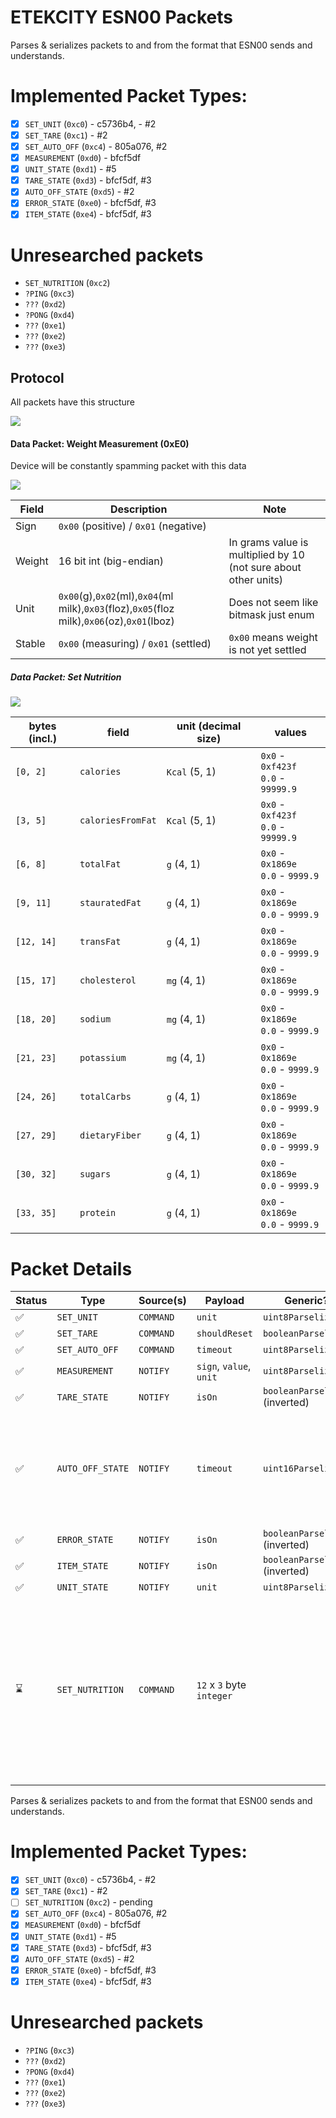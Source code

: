 # ETEKCITY ESN00 Packets

Parses & serializes packets to and from the format that ESN00 sends and understands.

# Implemented Packet Types:

- [x] `SET_UNIT` (`0xc0`) - c5736b4, - #2
- [x] `SET_TARE` (`0xc1`) - #2
- [x] `SET_AUTO_OFF` (`0xc4`) - 805a076, #2
- [x] `MEASUREMENT` (`0xd0`) - bfcf5df
- [x] `UNIT_STATE` (`0xd1`) - #5
- [x] `TARE_STATE` (`0xd3`) - bfcf5df, #3
- [x] `AUTO_OFF_STATE` (`0xd5`) - #2
- [x] `ERROR_STATE` (`0xe0`) - bfcf5df, #3
- [x] `ITEM_STATE` (`0xe4`) - bfcf5df, #3

# Unresearched packets

- `SET_NUTRITION` (`0xc2`)
- `?PING` (`0xc3`)
- `???` (`0xd2`)
- `?PONG` (`0xd4`)
- `???` (`0xe1`)
- `???` (`0xe2`)
- `???` (`0xe3`)

## Protocol

All packets have this structure

![](https://kroki.io/packetdiag/svg/eNorSEzOTi1JyUxMV6jmUlAw0DW2UvBITUxJLbJWQAL6-grO-XnFJYl5JVYKBhVpqalpyQaJRkAdJlYKIZUFqQrRRfkliSWptkbmBrHWEB0BYLPB0kCFplYKPql56SUZaEqBCl0SSxKBkkA5oDotCDc6JzXP1jTWGtkJIAmwCmcPbwwLIY7MSE3OLi7N5arlAgALMjve)

#### Data Packet: Weight Measurement (0xE0)

Device will be constantly spamming packet with this data

![](https://kroki.io/packetdiag/svg/eNorSEzOTi1JyUxMV6jmUlDIy09Jjc9IzUzPKFGwVTAzsOYCCmopBGem5ylAQHROap6toY5CUX5JYkmqrZG5Qaw1SFxfH6wKrDwcYgBcuRFECTIAKoeoAmsIzcssKSZoPkgVxDkliUk5qQSdk1pSkpOawlXLxcUFAOOQPE8=)

| Field  | Description                                                                                 | Note                                                            |
| ------ | ------------------------------------------------------------------------------------------- | --------------------------------------------------------------- |
| Sign   | `0x00` (positive) / `0x01` (negative)                                                       |                                                                 |
| Weight | 16 bit int (big-endian)                                                                     | In grams value is multiplied by 10 (not sure about other units) |
| Unit   | `0x00`(g),`0x02`(ml),`0x04`(ml milk),`0x03`(floz),`0x05`(floz milk),`0x06`(oz),`0x01`(lboz) | Does not seem like bitmask just enum                            |
| Stable | `0x00` (measuring) / `0x01` (settled)                                                       | `0x00` means weight is not yet settled                          |

##### Data Packet: Set Nutrition

![](https://kroki.io/packetdiag/svg/eNpFz1EKwjAMBuB3T5ELBNZ2blrxSdg94lq0WO1IM0TEu9vNDV8_kvz5B-pvXlygC7w3AH2Kz-DkCkcwzaFAhdpCTzFx8HkCg9s_dJzuHcnkDe4sSBKKC-xRKQtZaGQS7xZVGlVdBpkeeaUtqrbcvKbos3hOcdYd6qrsJxfG-wRaoTYWhhKR82o16maJPRGf5w91i3pvwQUvxK8unD3Pj1doSpc8Xoh_TQya0mXgJD48DpvPFwr-TRM=)

| bytes (incl.) | field             | unit (decimal size) | values                                  |
| ------------- | ----------------- | ------------------- | --------------------------------------- |
| `[0, 2]`      | `calories`        | `Kcal` (5, 1)       | `0x0` - `0xf423f`<br/>`0.0` - `99999.9` |
| `[3, 5]`      | `caloriesFromFat` | `Kcal` (5, 1)       | `0x0` - `0xf423f`<br/>`0.0` - `99999.9` |
| `[6, 8]`      | `totalFat`        | `g` (4, 1)          | `0x0` - `0x1869e`<br/>`0.0` - `9999.9`  |
| `[9, 11]`     | `stauratedFat`    | `g` (4, 1)          | `0x0` - `0x1869e`<br/>`0.0` - `9999.9`  |
| `[12, 14]`    | `transFat`        | `g` (4, 1)          | `0x0` - `0x1869e`<br/>`0.0` - `9999.9`  |
| `[15, 17]`    | `cholesterol`     | `mg` (4, 1)         | `0x0` - `0x1869e`<br/>`0.0` - `9999.9`  |
| `[18, 20]`    | `sodium`          | `mg` (4, 1)         | `0x0` - `0x1869e`<br/>`0.0` - `9999.9`  |
| `[21, 23]`    | `potassium`       | `mg` (4, 1)         | `0x0` - `0x1869e`<br/>`0.0` - `9999.9`  |
| `[24, 26]`    | `totalCarbs`      | `g` (4, 1)          | `0x0` - `0x1869e`<br/>`0.0` - `9999.9`  |
| `[27, 29]`    | `dietaryFiber`    | `g` (4, 1)          | `0x0` - `0x1869e`<br/>`0.0` - `9999.9`  |
| `[30, 32]`    | `sugars`          | `g` (4, 1)          | `0x0` - `0x1869e`<br/>`0.0` - `9999.9`  |
| `[33, 35]`    | `protein`         | `g` (4, 1)          | `0x0` - `0x1869e`<br/>`0.0` - `9999.9`  |

# Packet Details

| Status | Type             | Source(s) | Payload                   | Generic?                       | Notes                                                                                                               |
| ------ | ---------------- | --------- | ------------------------- | ------------------------------ | ------------------------------------------------------------------------------------------------------------------- |
| ✅     | `SET_UNIT`       | `COMMAND` | `unit`                    | `uint8Parselizer`              |                                                                                                                     |
| ✅     | `SET_TARE`       | `COMMAND` | `shouldReset`             | `booleanParselizer`            |                                                                                                                     |
| ✅     | `SET_AUTO_OFF`   | `COMMAND` | `timeout`                 | `uint8Parselizer`              |                                                                                                                     |
| ✅     | `MEASUREMENT`    | `NOTIFY`  | `sign`, `value`, `unit`   | `uint8Parselizer`              |                                                                                                                     |
| ✅     | `TARE_STATE`     | `NOTIFY`  | `isOn`                    | `booleanParselizer` (inverted) |                                                                                                                     |
| ✅     | `AUTO_OFF_STATE` | `NOTIFY`  | `timeout`                 | `uint16Parselizer`             | the value is the same as for command with the exception of extra 0 byte                                             |
| ✅     | `ERROR_STATE`    | `NOTIFY`  | `isOn`                    | `booleanParselizer` (inverted) |                                                                                                                     |
| ✅     | `ITEM_STATE`     | `NOTIFY`  | `isOn`                    | `booleanParselizer` (inverted) |                                                                                                                     |
| ✅     | `UNIT_STATE`     | `NOTIFY`  | `unit`                    | `uint8Parselizer`              |                                                                                                                     |
| ⌛     | `SET_NUTRITION`  | `COMMAND` | `12` x `3` byte `integer` |                                | the value is displayed by simple `n/10` division with single fractional point. [more info](# ETEKCITY ESN00 Packets |

Parses & serializes packets to and from the format that ESN00 sends and understands.

# Implemented Packet Types:

- [x] `SET_UNIT` (`0xc0`) - c5736b4, - #2
- [x] `SET_TARE` (`0xc1`) - #2
- [ ] `SET_NUTRITION` (`0xc2`) - pending
- [x] `SET_AUTO_OFF` (`0xc4`) - 805a076, #2
- [x] `MEASUREMENT` (`0xd0`) - bfcf5df
- [x] `UNIT_STATE` (`0xd1`) - #5
- [x] `TARE_STATE` (`0xd3`) - bfcf5df, #3
- [x] `AUTO_OFF_STATE` (`0xd5`) - #2
- [x] `ERROR_STATE` (`0xe0`) - bfcf5df, #3
- [x] `ITEM_STATE` (`0xe4`) - bfcf5df, #3

# Unresearched packets

- `?PING` (`0xc3`)
- `???` (`0xd2`)
- `?PONG` (`0xd4`)
- `???` (`0xe1`)
- `???` (`0xe2`)
- `???` (`0xe3`)
